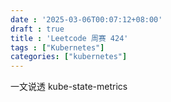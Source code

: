```yaml
---
date : '2025-03-06T00:07:12+08:00'
draft : true
title : 'Leetcode 周赛 424'
tags : ["Kubernetes"]
categories: ["kubernetes"]
---
```


一文说透 kube-state-metrics 